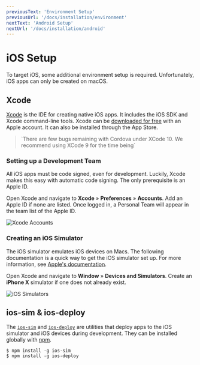 ```yaml
---
previousText: 'Environment Setup'
previousUrl: '/docs/installation/environment'
nextText: 'Android Setup'
nextUrl: '/docs/installation/android'
---
```


# iOS Setup

<p class="intro" markdown="1">
To target iOS, some additional environment setup is required. Unfortunately, iOS apps can only be created on macOS.
</p>

## Xcode

<a href="https://developer.apple.com/xcode/" target="_blank">Xcode</a> is the IDE for creating native iOS apps. It includes the iOS SDK and Xcode command-line tools. Xcode can be <a href="https://developer.apple.com/download/" target="_blank">downloaded for free</a> with an Apple account. It can also be installed through the App Store.

<blockquote>
  <p>`There are few bugs remaining with Cordova under XCode 10. We recommend using XCode 9 for the time being`</p>
</blockquote>


### Setting up a Development Team

All iOS apps must be code signed, even for development. Luckily, Xcode makes this easy with automatic code signing. The only prerequisite is an Apple ID.

Open Xcode and navigate to **Xcode** &raquo; **Preferences** &raquo; **Accounts**. Add an Apple ID if none are listed. Once logged in, a Personal Team will appear in the team list of the Apple ID.

![Xcode Accounts](/docs/assets/img/installation/ios-xcode-accounts.png)

### Creating an iOS Simulator

The iOS simulator emulates iOS devices on Macs. The following documentation is a quick way to get the iOS simulator set up. For more information, see <a href="https://developer.apple.com/library/content/documentation/IDEs/Conceptual/simulator_help_topics/Chapter/Chapter.html" target="_blank">Apple's documentation</a>.

Open Xcode and navigate to **Window** &raquo; **Devices and Simulators**. Create an **iPhone X** simulator if one does not already exist.

![iOS Simulators](/docs/assets/img/installation/ios-xcode-simulators-setup.png)

## ios-sim & ios-deploy

The <a href="https://github.com/phonegap/ios-sim" target="_blank">`ios-sim`</a> and <a href="https://github.com/phonegap/ios-deploy" target="_blank">`ios-deploy`</a> are utilities that deploy apps to the iOS simulator and iOS devices during development. They can be installed globally with [npm](/docs/faq/glossary#npm).

```shell
$ npm install -g ios-sim
$ npm install -g ios-deploy
```
